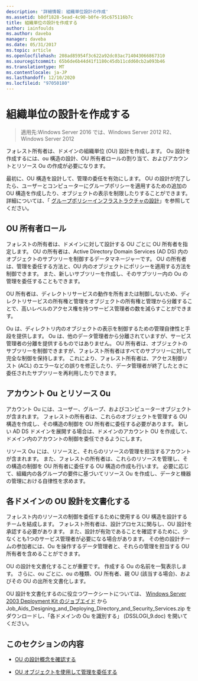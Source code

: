 ```yaml
---
description: '詳細情報: 組織単位設計の作成'
ms.assetid: b8df1828-5ead-4c90-b0fe-95c675116b7c
title: 組織単位の設計を作成する
author: iainfoulds
ms.author: daveba
manager: daveba
ms.date: 05/31/2017
ms.topic: article
ms.openlocfilehash: 208ad85954f3c622a92dc03ac714043066867310
ms.sourcegitcommit: 65b6de6b44d41f1180c45db11cdd60cb2a093b46
ms.translationtype: MT
ms.contentlocale: ja-JP
ms.lasthandoff: 12/10/2020
ms.locfileid: "97050180"
---
```

# <a name="creating-an-organizational-unit-design"></a>組織単位の設計を作成する

> 適用先:Windows Server 2016 では、Windows Server 2012 R2、Windows Server 2012

フォレスト所有者は、ドメインの組織単位 (OU) 設計を作成します。 Ou 設計を作成するには、ou 構造の設計、OU 所有者ロールの割り当て、およびアカウントとリソース Ou の作成が必要になります。

最初に、OU 構造を設計して、管理の委任を有効にします。 OU の設計が完了したら、ユーザーとコンピューターにグループポリシーを適用するための追加の OU 構造を作成したり、オブジェクトの表示を制限したりすることができます。 詳細については、「 [グループポリシーインフラストラクチャの設計](/previous-versions/windows/it-pro/windows-server-2003/cc786524(v=ws.10))」を参照してください。

## <a name="ou-owner-role"></a>OU 所有者ロール
フォレストの所有者は、ドメインに対して設計する OU ごとに OU 所有者を指定します。 OU の所有者は、Active Directory Domain Services (AD DS) 内のオブジェクトのサブツリーを制御するデータマネージャーです。 OU の所有者は、管理を委任する方法と、OU 内のオブジェクトにポリシーを適用する方法を制御できます。 また、新しいサブツリーを作成し、そのサブツリー内の Ou の管理を委任することもできます。

OU 所有者は、ディレクトリサービスの動作を所有または制御しないため、ディレクトリサービスの所有権と管理をオブジェクトの所有権と管理から分離することで、高いレベルのアクセス権を持つサービス管理者の数を減らすことができます。

Ou は、ディレクトリ内のオブジェクトの表示を制御するための管理自律性と手段を提供します。 Ou は、他のデータ管理者から分離されていますが、サービス管理者の分離を提供するものではありません。 OU 所有者は、オブジェクトのサブツリーを制御できますが、フォレスト所有者はすべてのサブツリーに対して完全な制御を保持します。 これにより、フォレスト所有者は、アクセス制御リスト (ACL) のエラーなどの誤りを修正したり、データ管理者が終了したときに委任されたサブツリーを再利用したりできます。

## <a name="account-ous-and-resource-ous"></a>アカウント Ou とリソース Ou
アカウント Ou には、ユーザー、グループ、およびコンピューターオブジェクトが含まれます。 フォレストの所有者は、これらのオブジェクトを管理する OU 構造を作成し、その構造の制御を OU 所有者に委任する必要があります。 新しい AD DS ドメインを展開する場合は、ドメインのアカウント OU を作成して、ドメイン内のアカウントの制御を委任できるようにします。

リソース Ou には、リソースと、それらのリソースの管理を担当するアカウントが含まれます。 また、フォレストの所有者は、これらのリソースを管理し、その構造の制御を OU 所有者に委任する OU 構造の作成も行います。 必要に応じて、組織内の各グループの要件に基づいてリソース Ou を作成し、データと機器の管理における自律性を求めます。

## <a name="documenting-the-ou-design-for-each-domain"></a>各ドメインの OU 設計を文書化する
フォレスト内のリソースの制御を委任するために使用する OU 構造を設計するチームを結成します。 フォレスト所有者は、設計プロセスに関与し、OU 設計を承認する必要があります。 また、設計が有効であることを確認するために、少なくとも1つのサービス管理者が必要になる場合があります。 その他の設計チームの参加者には、Ou を操作するデータ管理者と、それらの管理を担当する OU 所有者を含めることができます。

OU の設計を文書化することが重要です。 作成する Ou の名前を一覧表示します。 さらに、ou ごとに、ou の種類、OU 所有者、親 OU (該当する場合)、およびその OU の出所を文書化します。

OU 設計を文書化するのに役立つワークシートについては、 [Windows Server 2003 Deployment Kit のジョブエイド](https://microsoft.com/download/details.aspx?id=9608) から Job_Aids_Designing_and_Deploying_Directory_and_Security_Services.zip をダウンロードし、「各ドメインの Ou を識別する」 (DSSLOGI_9.doc) を開いてください。

## <a name="in-this-section"></a>このセクションの内容

- [OU の設計概念を確認する](../../ad-ds/plan/Reviewing-OU-Design-Concepts.md)

- [OU オブジェクトを使用して管理を委任する](../../ad-ds/plan/Delegating-Administration-by-Using-OU-Objects.md)
